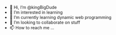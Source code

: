 - 👋 Hi, I’m @kingBigDude
- 👀 I’m interested in learning
- 🌱 I’m currently learning dynamic web programming
- 💞️ I’m looking to collaborate on stuff
- 📫 How to reach me ...

<!---
kingBigDude/kingBigDude is a ✨ special ✨ repository because its `README.md` (this file) appears on your GitHub profile.
You can click the Preview link to take a look at your changes.
--->
